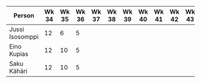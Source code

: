 |Person|Wk 34|Wk 35|Wk 36|Wk 37|Wk 38|Wk 39|Wk 40|Wk 41|Wk 42|Wk 43|Wk 44|Wk 45|Wk 46|Wk 47|Wk 48|Wk 49|Wk 50|Sum|
|------|-----|-----|-----|-----|-----|-----|-----|-----|-----|-----|-----|-----|-----|-----|-----|-----|-----|---|
|Jussi Isosomppi | 12 | 6 | 5 |  |  |  |  |  |  |  |  |  |  |  |  |  |  | 23 |
|Eino Kupias | 12 | 10 | 5 |  |  |  |  |  |  |  |  |  |  |  |  |  |  | 27 |
|Saku Kähäri | 12 | 10 | 5 |  |  |  |  |  |  |  |  |  |  |  |  |  |  | 27 |
